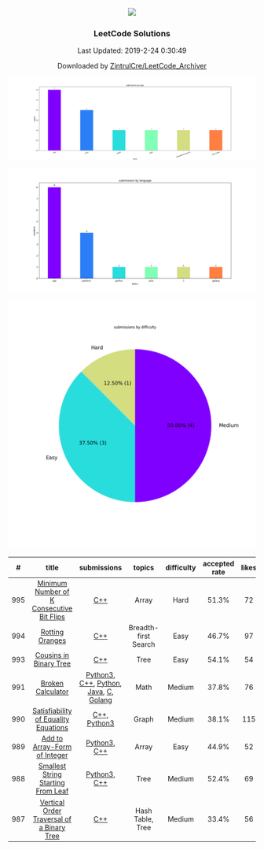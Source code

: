 <p align="center"><img src="https://theme.zdassets.com/theme_assets/9008406/036323c6afd10392aa5b7e3a2eb7557d17955c81.png"></p><h3 align='center'><strong>LeetCode Solutions</strong></center></h3><p align="center">Last Updated: 2019-2-24 0:30:49</p><p align="center">Downloaded by <a href = "https://github.com/ZintrulCre/LeetCode_Archiver">ZintrulCre/LeetCode_Archiver</a></p>

<p align="center"><img src="TopicFigure.png"></p>

<p align="center"><img src="LanguageFigure.png"></p>

<p align="center"><img src="DifficultyFigure.png"></p>

| # | title | submissions | topics | difficulty | accepted rate | likes | dislikes |
| :------: | :------: | :------: | :------: | :------: | :------: | :------: | :------: |
| 995 | [Minimum Number of K Consecutive Bit Flips](https://leetcode.com/problems/minimum-number-of-k-consecutive-bit-flips/) | [C++](cpp/995.cpp) | Array | Hard | 51.3% | 72 | 16
| 994 | [Rotting Oranges](https://leetcode.com/problems/rotting-oranges/) | [C++](cpp/994.cpp) | Breadth-first Search | Easy | 46.7% | 97 | 5
| 993 | [Cousins in Binary Tree](https://leetcode.com/problems/cousins-in-binary-tree/) | [C++](cpp/993.cpp) | Tree | Easy | 54.1% | 54 | 3
| 991 | [Broken Calculator](https://leetcode.com/problems/broken-calculator/) | [Python3](python3/991.py), [C++](cpp/991.cpp), [Python](python/991.py), [Java](java/991.java), [C](c/991.c), [Golang](golang/991.go) | Math | Medium | 37.8% | 76 | 36
| 990 | [Satisfiability of Equality Equations](https://leetcode.com/problems/satisfiability-of-equality-equations/) | [C++](cpp/990.cpp), [Python3](python3/990.py) | Graph | Medium | 38.1% | 115 | 1
| 989 | [Add to Array-Form of Integer](https://leetcode.com/problems/add-to-array-form-of-integer/) | [Python3](python3/989.py), [C++](cpp/989.cpp) | Array | Easy | 44.9% | 52 | 8
| 988 | [Smallest String Starting From Leaf](https://leetcode.com/problems/smallest-string-starting-from-leaf/) | [Python3](python3/988.py), [C++](cpp/988.cpp) | Tree | Medium | 52.4% | 69 | 3
| 987 | [Vertical Order Traversal of a Binary Tree](https://leetcode.com/problems/vertical-order-traversal-of-a-binary-tree/) | [C++](cpp/987.cpp) | Hash Table, Tree | Medium | 33.4% | 56 | 98
